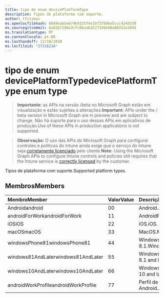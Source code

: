 ```yaml
---
title: tipo de enum devicePlatformType
description: Tipos de plataforma com suporte.
author: tfitzmac
ms.openlocfilehash: 6609ea65eb7469155f4e1bf3f8d6e5ccc424d338
ms.sourcegitcommit: 6a82bf240a3cfc0baabd227349e08a08311e3d44
ms.translationtype: MT
ms.contentlocale: pt-BR
ms.lasthandoff: 12/18/2018
ms.locfileid: "27316216"
---
```

# <a name="deviceplatformtype-enum-type"></a><span data-ttu-id="4e966-103">tipo de enum devicePlatformType</span><span class="sxs-lookup"><span data-stu-id="4e966-103">devicePlatformType enum type</span></span>

> <span data-ttu-id="4e966-104">**Importante:** as APIs na versão /beta no Microsoft Graph estão em visualização e estão sujeitas a alterações.</span><span class="sxs-lookup"><span data-stu-id="4e966-104">**Important:** APIs under the / beta version in Microsoft Graph are in preview and are subject to change.</span></span> <span data-ttu-id="4e966-105">Não há suporte para o uso dessas APIs em aplicativos de produção.</span><span class="sxs-lookup"><span data-stu-id="4e966-105">Use of these APIs in production applications is not supported.</span></span>

> <span data-ttu-id="4e966-106">**Observação:** O uso das APIs do Microsoft Graph para configurar controles e políticas do Intune ainda exige que o serviço do Intune seja [corretamente licenciado](https://go.microsoft.com/fwlink/?linkid=839381) pelo cliente.</span><span class="sxs-lookup"><span data-stu-id="4e966-106">**Note:** Using the Microsoft Graph APIs to configure Intune controls and policies still requires that the Intune service is [correctly licensed](https://go.microsoft.com/fwlink/?linkid=839381) by the customer.</span></span>

<span data-ttu-id="4e966-107">Tipos de plataforma com suporte.</span><span class="sxs-lookup"><span data-stu-id="4e966-107">Supported platform types.</span></span>
## <a name="members"></a><span data-ttu-id="4e966-108">Membros</span><span class="sxs-lookup"><span data-stu-id="4e966-108">Members</span></span>
|<span data-ttu-id="4e966-109">Membro</span><span class="sxs-lookup"><span data-stu-id="4e966-109">Member</span></span>|<span data-ttu-id="4e966-110">Valor</span><span class="sxs-lookup"><span data-stu-id="4e966-110">Value</span></span>|<span data-ttu-id="4e966-111">Descrição</span><span class="sxs-lookup"><span data-stu-id="4e966-111">Description</span></span>|
|:---|:---|:---|
|<span data-ttu-id="4e966-112">Android</span><span class="sxs-lookup"><span data-stu-id="4e966-112">android</span></span>|<span data-ttu-id="4e966-113">0</span><span class="sxs-lookup"><span data-stu-id="4e966-113">0</span></span>|<span data-ttu-id="4e966-114">Android.</span><span class="sxs-lookup"><span data-stu-id="4e966-114">Android.</span></span>|
|<span data-ttu-id="4e966-115">androidForWork</span><span class="sxs-lookup"><span data-stu-id="4e966-115">androidForWork</span></span>|<span data-ttu-id="4e966-116">1</span><span class="sxs-lookup"><span data-stu-id="4e966-116">1</span></span>|<span data-ttu-id="4e966-117">AndroidForWork.</span><span class="sxs-lookup"><span data-stu-id="4e966-117">AndroidForWork.</span></span>|
|<span data-ttu-id="4e966-118">iOS</span><span class="sxs-lookup"><span data-stu-id="4e966-118">iOS</span></span>|<span data-ttu-id="4e966-119">2</span><span class="sxs-lookup"><span data-stu-id="4e966-119">2</span></span>|<span data-ttu-id="4e966-120">iOS.</span><span class="sxs-lookup"><span data-stu-id="4e966-120">iOS.</span></span>|
|<span data-ttu-id="4e966-121">macOS</span><span class="sxs-lookup"><span data-stu-id="4e966-121">macOS</span></span>|<span data-ttu-id="4e966-122">3</span><span class="sxs-lookup"><span data-stu-id="4e966-122">3</span></span>|<span data-ttu-id="4e966-123">MacOS.</span><span class="sxs-lookup"><span data-stu-id="4e966-123">MacOS.</span></span>|
|<span data-ttu-id="4e966-124">windowsPhone81</span><span class="sxs-lookup"><span data-stu-id="4e966-124">windowsPhone81</span></span>|<span data-ttu-id="4e966-125">4</span><span class="sxs-lookup"><span data-stu-id="4e966-125">4</span></span>|<span data-ttu-id="4e966-126">WindowsPhone 8.1.</span><span class="sxs-lookup"><span data-stu-id="4e966-126">WindowsPhone 8.1.</span></span>|
|<span data-ttu-id="4e966-127">windows81AndLater</span><span class="sxs-lookup"><span data-stu-id="4e966-127">windows81AndLater</span></span>|<span data-ttu-id="4e966-128">5</span><span class="sxs-lookup"><span data-stu-id="4e966-128">5</span></span>|<span data-ttu-id="4e966-129">Windows 8.1 e posterior</span><span class="sxs-lookup"><span data-stu-id="4e966-129">Windows 8.1 and later</span></span>|
|<span data-ttu-id="4e966-130">windows10AndLater</span><span class="sxs-lookup"><span data-stu-id="4e966-130">windows10AndLater</span></span>|<span data-ttu-id="4e966-131">6</span><span class="sxs-lookup"><span data-stu-id="4e966-131">6</span></span>|<span data-ttu-id="4e966-132">Windows 10 e posterior.</span><span class="sxs-lookup"><span data-stu-id="4e966-132">Windows 10 and later.</span></span>|
|<span data-ttu-id="4e966-133">androidWorkProfile</span><span class="sxs-lookup"><span data-stu-id="4e966-133">androidWorkProfile</span></span>|<span data-ttu-id="4e966-134">7</span><span class="sxs-lookup"><span data-stu-id="4e966-134">7</span></span>|<span data-ttu-id="4e966-135">Perfil de trabalho Android.</span><span class="sxs-lookup"><span data-stu-id="4e966-135">Android Work Profile.</span></span>|





